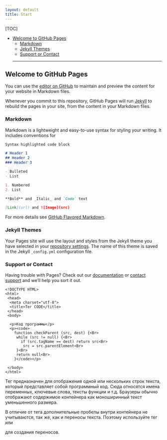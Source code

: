 ```yaml
---
layout: default
title: Start
---
```

[TOC]
- [Welcome to GitHub Pages](#welcome-to-github-pages)
  * [Markdown](#markdown)
  * [Jekyll Themes](#jekyll-themes)
  * [Support or Contact](#support-or-contact)
  ___

## Welcome to GitHub Pages


You can use the [editor on GitHub](https://github.com/Entuazism/entuazism.github.io/edit/master/index.md) to maintain and preview the content for your website in Markdown files.

Whenever you commit to this repository, GitHub Pages will run [Jekyll](https://jekyllrb.com/) to rebuild the pages in your site, from the content in your Markdown files.

### Markdown

Markdown is a lightweight and easy-to-use syntax for styling your writing. It includes conventions for

```markdown
Syntax highlighted code block

# Header 1
## Header 2
### Header 3

- Bulleted
- List

1. Numbered
2. List

**Bold** and _Italic_ and `Code` text

[Link](url) and ![Image](src)
```

For more details see [GitHub Flavored Markdown](https://guides.github.com/features/mastering-markdown/).

### Jekyll Themes

Your Pages site will use the layout and styles from the Jekyll theme you have selected in your [repository settings](https://github.com/Entuazism/entuazism.github.io/settings). The name of this theme is saved in the Jekyll `_config.yml` configuration file.

### Support or Contact

Having trouble with Pages? Check out our [documentation](https://help.github.com/categories/github-pages-basics/) or [contact support](https://github.com/contact) and we’ll help you sort it out.


```
<!DOCTYPE HTML>
<html>
 <head>
  <meta charset="utf-8">
  <title>Тег CODE</title>
 </head>  
 <body> 

  <p>Код программы</p>
  <p><code>
    function checkParent (src, dest) {<Br>
     while (src != null) {<Br>
       if (src.tagName == dest) return src<Br>
        src = src.parentElement<Br>
     }<Br>
     return null<Br>
    }</code></p>

 </body>
</html>
```

Тег предназначен для отображения одной или нескольких строк текста, который представляет собой программный код. Сюда относятся имена переменных, ключевые слова, тексты функции и т.д. 
Браузеры обычно отображают содержимое контейнера как моноширинный текст уменьшенного размера.

В отличие от тега дополнительные пробелы внутри контейнера не учитываются, так же, как и переносы текста. Поэтому используйте тег <br> или <p> для создания переносов.
